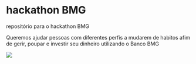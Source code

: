 # hackathon BMG
repositório para o hackathon BMG

Queremos ajudar pessoas com diferentes perfis a mudarem de habitos afim de gerir, poupar e investir seu dinheiro utilizando o Banco BMG

![](http://i.picasion.com/pic90/7557c468e6bb33188014dc2ec5c22bf6.gif)
